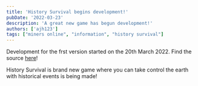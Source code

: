 ```yaml
---
title: 'History Survival begins development!'
pubDate: '2022-03-23'
description: 'A great new game has begun development!'
authors: ['ajh123']
tags: ["miners online", "information", "history survival"]
---
```


Development for the frst version started on the 20th March 2022.
Find the source [here](https://github.com/ajh123-development/HistorySurvival)!

History Survival is brand new game where you can take control the earth with historical events is being made!
